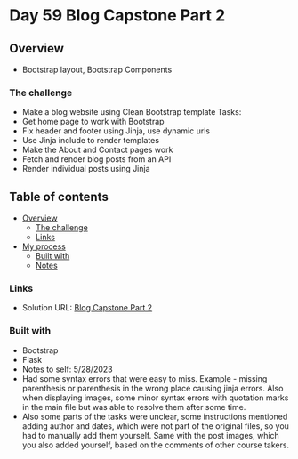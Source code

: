 # Day 59 Blog Capstone Part 2

## Overview

- Bootstrap layout, Bootstrap Components

### The challenge

- Make a blog website using Clean Bootstrap template
Tasks:
- Get home page to work with Bootstrap
- Fix header and footer using Jinja, use dynamic urls
- Use Jinja include to render templates
- Make the About and Contact pages work
- Fetch and render blog posts from an API
- Render individual posts using Jinja 

## Table of contents

- [Overview](#overview)
  - [The challenge](#the-challenge)
  - [Links](#links)
- [My process](#my-process)
  - [Built with](#built-with)
  - [Notes](#notes)

### Links

- Solution URL: [Blog Capstone Part 2](https://github.com/Mikerniker/100_Days_of_Python/tree/main/Day59)

### Built with

- Bootstrap
- Flask
- Notes to self: 
5/28/2023
- Had some syntax errors that were easy to miss. Example - missing parenthesis or parenthesis in the wrong place causing jinja errors. Also when displaying images, some minor syntax errors with quotation marks in the main file but was able to resolve them after some time.
- Also some parts of the tasks were unclear, some instructions mentioned adding author and dates, which were not part of the original files, so you had to manually add them yourself. Same with the post images, which you also added yourself, based on the comments of other course takers.
